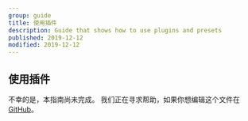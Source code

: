 ```yaml
---
group: guide
title: 使用插件
description: Guide that shows how to use plugins and presets
published: 2019-12-12
modified: 2019-12-12
---
```


## 使用插件

不幸的是，本指南尚未完成。
我们正在寻求帮助，如果你想编辑这个文件在[GitHub][]。

[github]: https://github.com/unifiedjs/unifiedjs.github.io/blob/main/doc/learn/using-plugins.md
